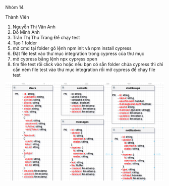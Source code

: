 Nhóm 14

Thành Viên
1. Nguyễn Thị Vân Anh
2. Đỗ Minh Anh
3. Trần Thị Thu Trang
Để chạy test
1. Tạo 1 folder
2. mở cmd tại folder gõ lệnh npm init và npm install cypress
3. Đặt file test vào thư mục integration trong cypress của thư mục
4. mở cypress bằng lệnh npx cypress open
5. tìm file test rồi click vào
hoặc nếu bạn có sẵn folder chứa cypress thì chỉ cần ném file test vào thư mục integration rồi mở cypress để chạy file test
<img src="/db.png"/>
